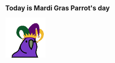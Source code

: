 <h2>Today is Mardi Gras Parrot's day</h2><img src="https://raw.githubusercontent.com/jmhobbs/cultofthepartyparrot.com/master/parrots/hd/mardigrasparrot.gif" />